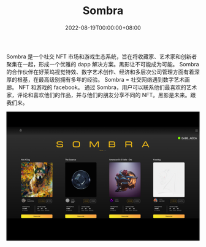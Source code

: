 ﻿---
title: "Sombra"
description: "Sombra 是一个社交 NFT 市场和游戏生态系统，旨在将收藏家、艺术家和创新者聚集到一个优雅的 dapp 中"
date: 2022-08-19T00:00:00+08:00
lastmod: 2022-08-19T00:00:00+08:00
draft: false
authors: ["boogArno"]
featuredImage: "sombra.png"
tags: ["Marketplaces","Sombra"]
categories: ["nfts"]
nfts: ["Marketplaces"]
blockchain: "BSC"
website: "https://www.sombra.app/"
twitter: "https://twitter.com/sombranetwork"
discord: "https://discord.gg/TFax3brq52"
telegram: "https://t.me/sombranetwork"
github: "https://github.com/Sombra-Network"
youtube: "https://www.youtube.com/channel/UC6YeIic9Q_OZvh52eqr8Zqg"
twitch: ""
facebook: "https://facebook.com/sombranetwork"
instagram: "https://instagram.com/SombraNetwork"
reddit: "https://reddit.com/SombraNFT"
medium: "https://sombranetwork.medium.com/"
steam: ""
gitbook: ""
googleplay: ""
appstore: ""
status: "Live"
weight: 
lightgallery: true
toc: true
pinned: false
recommend: false
recommend1: false
---
Sombra 是一个社交 NFT 市场和游戏生态系统，旨在将收藏家、艺术家和创新者聚集在一起，形成一个优雅的 dapp 解决方案。黑影让不可能成为可能。
Sombra 的合作伙伴在好莱坞视觉特效、数字艺术创作、经济和多层次公司管理方面有着深厚的根基，在最高级别拥有多年的经验。 Sombra = 社交网络遇到数字艺术画廊。 NFT 和游戏的 facebook。
通过 Sombra，用户可以联系他们最喜欢的艺术家，评论和喜欢他们的作品，并与他们的朋友分享不同的 NFT。黑影是未来。跟我们来。

![sombra-dapp-marketplaces-bsc-image1_840d77c20e2ec0b602007b29d29ed52b](sombra-dapp-marketplaces-bsc-image1_840d77c20e2ec0b602007b29d29ed52b.png)
